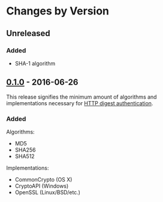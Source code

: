 # Changes by Version

## Unreleased

### Added

* SHA-1 algorithm

## [0.1.0] - 2016-06-26

This release signifies the minimum amount of algorithms and implementations necessary for
[HTTP digest authentication](https://tools.ietf.org/html/rfc7616).

### Added

Algorithms:

* MD5
* SHA256
* SHA512

Implementations:

* CommonCrypto (OS X)
* CryptoAPI (Windows)
* OpenSSL (Linux/BSD/etc.)

[0.1.0]: https://github.com/malept/crypto-hash/releases/tag/v0.1.0
